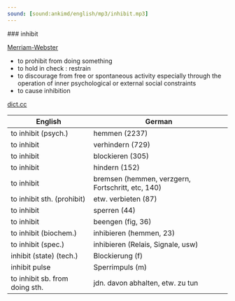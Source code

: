 ```yaml
---
sound: [sound:ankimd/english/mp3/inhibit.mp3]
---
```


\### inhibit

[Merriam-Webster](https://www.merriam-webster.com/dictionary/inhibit)

- to prohibit from doing something
- to hold in check : restrain
- to discourage from free or spontaneous activity especially through the operation of inner psychological or external social constraints
- to cause inhibition

[dict.cc](https://www.dict.cc/inhibit)

| English        | German       |
| -------------- | ------------ |
| to inhibit (psych.) | hemmen (2237) |
| to inhibit | verhindern (729) |
| to inhibit | blockieren (305) |
| to inhibit | hindern (152) |
| to inhibit | bremsen (hemmen, verzgern, Fortschritt, etc, 140) |
| to inhibit sth. (prohibit) | etw. verbieten (87) |
| to inhibit | sperren (44) |
| to inhibit | beengen (fig, 36) |
| to inhibit (biochem.) | inhibieren (hemmen, 23) |
| to inhibit (spec.) | inhibieren (Relais, Signale, usw) |
| inhibit (state) (tech.) | Blockierung (f) |
| inhibit pulse | Sperrimpuls (m) |
| to inhibit sb. from doing sth. | jdn. davon abhalten, etw. zu tun |
